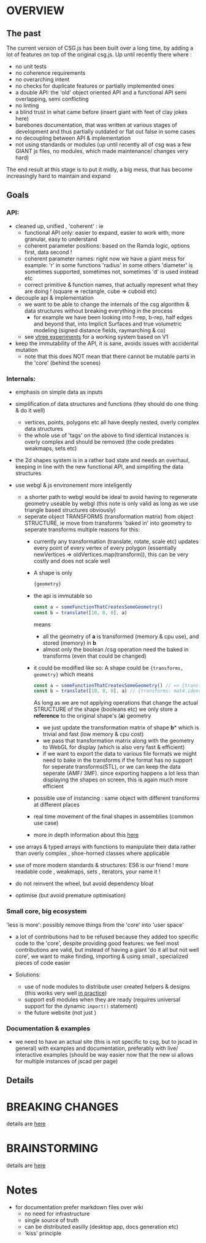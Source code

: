 

# OVERVIEW

## The past

The current version of CSG.js has been built over  a long time, by adding a lot of features on top of the original csg.js.
Up until recently there where :
  - no unit tests
  - no coherence requirements
  - no overarching intent
  - no checks for duplicate features or partially implemented ones
  - a double API: the 'old' object oriented API and a functional API semi overlapping, semi conflicting
  - no linting
  - a blind trust in what came before (insert giant with feet of clay jokes here)
  - barebones documentation, that was written at various stages of development and thus partially outdated or flat out 
  false in some cases
  - no decoupling between API & implementation
  - not using standards or modules (up until recently all of csg was a few GIANT js files, no modules, which made maintenance/ changes very hard)

The end result at this stage is to put it midly, a big mess, that has become increasingly hard to maintain and expand

## Goals

### API: 
  - cleaned up, unified , 'coherent' : ie 
    - functional API only: easier to expand, easier to work with, more granular, easy to understand
    - coherent parameter positions: based on the Ramda logic, options first, data second ! 
    - coherent parameter names: right now we have a giant mess for example: 
      'r' in some functions
      'radius' in some others
      'diameter' is sometimes supported, sometimes not, sometimes 'd' is used instead etc
    - correct primitive & function names, that actually represent what they are doing ! (square => rectangle, cube => cuboid etc)
  - decouple api & implementation
    - we want to be able to change the internals of the csg algorithm & data structures without breaking everything
    in the process
      - for example we have been looking into f-rep, b-rep, half edges and beyond that, into Implicit Surfaces and true volumetric modeling (signed distance fields, raymarching & co)
    - see [vtree experiments](https://github.com/kaosat-dev/jscad-tree-experiments) for a working system based on V1
  - keep the immutability of the API, it is sane, avoids issues with accidental mutation
    - note that this does NOT mean that there cannot be mutable parts in the 'core' (behind the scenes)
  
### Internals: 
  - emphasis on simple data as inputs

  - simplification of data structures and functions (they should do one thing & do it well)
    - vertices, points, polygons etc all have deeply nested, overly complex data structures
    - the whole use of 'tags' on the above to find identical instances is overly complex and should be removed (the code predates weakmaps, sets etc)
  
  - the 2d shapes system is in a rather bad state and needs an overhaul, keeping in line with the new functional API,
  and simplifing the data structures

  - use webgl & js environement more inteligently
    - a shorter path to webgl would be ideal to avoid having to regenerate geometry useable by webgl (this note is only valid as long as we use triangle based structures obviously)
    - seperate object TRANSFORMS (transformation matrix) from object STRUCTURE, ie move from transforms 'baked in'
    into geometry to seperate transforms
      multiple reasons for this:
        * currently any transformation (translate, rotate, scale etc) updates every point of every vertex of every polygon (essentially newVertices => oldVertices.map(transform)), this can be very costly and does not scale well
        * A shape is only 
          ```javascript
          {geometry}
          ```
        * the api is immutable so 
          ```javascript
          const a = someFunctionThatCreatesSomeGeometry()
          const b = translate([10, 0, 0], a)
          ```
          means
          - all the geometry of **a** is transformed (memory & cpu use), and stored (memory) in **b**
          - almost only the boolean /csg operation need the baked in transforms (even that could be changed)

        * it could be modified like so:
          A shape could be ```{transforms, geometry}```
          which means
          ```javascript
          const a = someFunctionThatCreatesSomeGeometry() // => {transforms: mat4.identity(), geometry}
          const b = translate([10, 0, 0], a) // {transforms: mat4.identity() * mat4.translation([10, 0,0]), geometry }
          ```
          As long as we are not applying operations that change the actual STRUCTURE of the shape (booleans etc) 
          we only store a **reference** to the original shape's (**a**) geometry
          * we just update the transformation matrix of shape **b*** which is trivial and fast (low memory & cpu cost)
          * we pass that transformation matrix along with the geometry to WebGL for display (which is also very fast & efficient)
          * if we want to export the data to various file formats we might need to bake in the transforms if the format has no support for seperate transforms(STL), or we can keep the data seperate (AMF/ 3MF).
          since exporting happens a lot less than displaying the shapes on screen, this is again much more efficient

        * possible use of instancing : same object with different transforms at different places
        * real time movement of the final shapes in assemblies (common use case)
        * more in depth information about this [here](./V2-BRAINSTORM.md##capabilities)
        
  
  - use arrays & typed arrays with functions to manipulate their data rather than overly complex , shoe-horned classes where applicable
  - use of more modern standards & structures: ES6 is our friend ! more readable code , weakmaps, sets , iterators, your name it !

  - do not reinvent the wheel, but avoid dependency bloat
  - optimise (but avoid premature optimisation)

### Small core, big ecosystem 

'less is more': possibly remove things from the 'core' into 'user space' 
  - a lot of contributions had to be refused because they added too specific code to the 'core', despite providing good
  features: we feel most contributions are valid, but instead of having a giant 'do it all but not well core', we want to make finding, importing & using small , specialized pieces of code easier

  - Solutions:
    - use of node modules to distribute user created helpers & designs (this works very well [in practice](https://github.com/PiRo-bots/kiwikee/tree/master/cad/kiwikee))
    - support es6 modules when they are ready (requires universal support for the dynamic `import()` statement)
    - the future website (not just )

### Documentation & examples

- we need to have an actual site (this is not specific to csg, but to jscad in general) with examples and documentation, preferably with live/ interactive examples (should be way easier now that the new ui allows for multiple instances of jscad per page)

## Details

# BREAKING CHANGES

details are [here](V2-BREAKING-CHANGES.md)

# BRAINSTORMING

details are [here](V2-BRAINSTORM.md)

# Notes

- for documentation prefer markdown files over wiki
  - no need for infrastructure
  - single source of truth
  - can be distributed easilly (desktop app, docs generation etc)
  - 'kiss' principle

